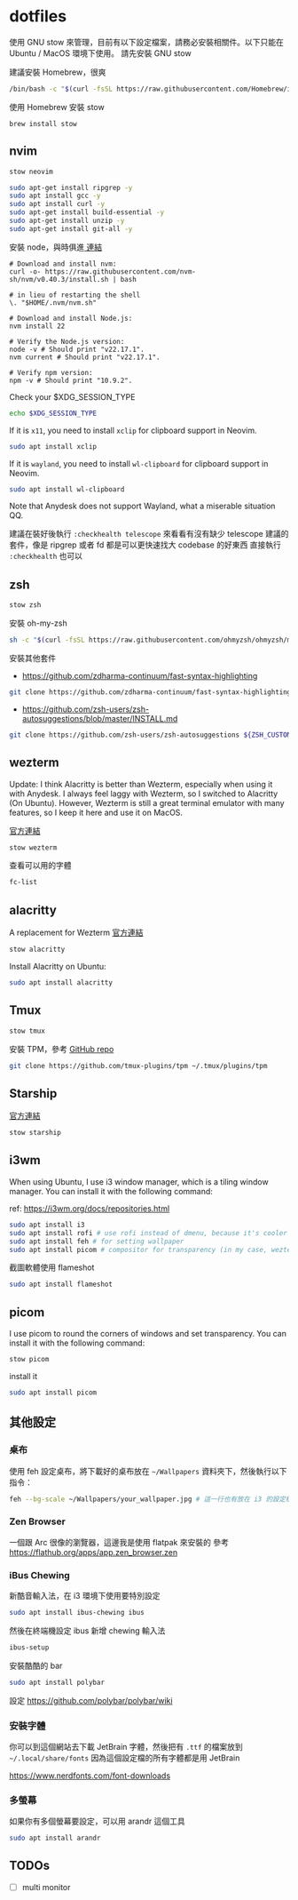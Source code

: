 # dotfiles

使用 GNU stow 來管理，目前有以下設定檔案，請務必安裝相關件。以下只能在 Ubuntu / MacOS 環境下使用。
請先安裝 GNU stow

建議安裝 Homebrew，很爽
```bash
/bin/bash -c "$(curl -fsSL https://raw.githubusercontent.com/Homebrew/install/HEAD/install.sh)"
```

使用 Homebrew 安裝 stow
```brew
brew install stow
```

## nvim

```bash
stow neovim
```

```bash
sudo apt-get install ripgrep -y
sudo apt install gcc -y
sudo apt install curl -y
sudo apt-get install build-essential -y
sudo apt-get install unzip -y
sudo apt-get install git-all -y
```

安裝 node，與時俱進[ 連結 ](https://nodejs.org/en/download)

```
# Download and install nvm:
curl -o- https://raw.githubusercontent.com/nvm-sh/nvm/v0.40.3/install.sh | bash

# in lieu of restarting the shell
\. "$HOME/.nvm/nvm.sh"

# Download and install Node.js:
nvm install 22

# Verify the Node.js version:
node -v # Should print "v22.17.1".
nvm current # Should print "v22.17.1".

# Verify npm version:
npm -v # Should print "10.9.2".
```

Check your $XDG_SESSION_TYPE 
```bash
echo $XDG_SESSION_TYPE
```

If it is `x11`, you need to install `xclip` for clipboard support in Neovim.
```bash
sudo apt install xclip
```
If it is `wayland`, you need to install `wl-clipboard` for clipboard support in Neovim.
```bash
sudo apt install wl-clipboard
```

Note that Anydesk does not support Wayland, what a miserable situation QQ.

建議在裝好後執行 `:checkhealth telescope` 來看看有沒有缺少 telescope 建議的套件，像是 ripgrep 或者 fd 都是可以更快速找大 codebase 的好東西
直接執行 `:checkhealth` 也可以

## zsh

```bash
stow zsh
```

安裝 oh-my-zsh

```bash
sh -c "$(curl -fsSL https://raw.githubusercontent.com/ohmyzsh/ohmyzsh/master/tools/install.sh)"
```

安裝其他套件

- https://github.com/zdharma-continuum/fast-syntax-highlighting
```bash
git clone https://github.com/zdharma-continuum/fast-syntax-highlighting.git ${ZSH_CUSTOM:-$HOME/.oh-my-zsh/custom}/plugins/fast-syntax-highlighting
```
- https://github.com/zsh-users/zsh-autosuggestions/blob/master/INSTALL.md
```bash
git clone https://github.com/zsh-users/zsh-autosuggestions ${ZSH_CUSTOM:-~/.oh-my-zsh/custom}/plugins/zsh-autosuggestions
```

## wezterm

Update: I think Alacritty is better than Wezterm, especially when using it with Anydesk. I always feel laggy with Wezterm, so I switched to Alacritty (On Ubuntu). However, Wezterm is still a great terminal emulator with many features, so I keep it here and use it on MacOS.

[ 官方連結 ](https://wezfurlong.org/wezterm/)

```bash
stow wezterm
```

查看可以用的字體
```bash
fc-list
```

## alacritty

A replacement for Wezterm
[ 官方連結 ](https://alacritty.org/config-alacritty.html)

```bash
stow alacritty
```

Install Alacritty on Ubuntu:
```bash
sudo apt install alacritty
```

## Tmux

```bash
stow tmux
```

安裝 TPM，參考 [ GitHub repo ](https://github.com/tmux-plugins/tpm)

```bash
git clone https://github.com/tmux-plugins/tpm ~/.tmux/plugins/tpm
```


## Starship

[ 官方連結 ](https://starship.rs/)

```bash
stow starship
```

## i3wm

When using Ubuntu, I use i3 window manager, which is a tiling window manager. You can install it with the following command:

ref: https://i3wm.org/docs/repositories.html

```bash
sudo apt install i3
sudo apt install rofi # use rofi instead of dmenu, because it's cooler
sudo apt install feh # for setting wallpaper
sudo apt install picom # compositor for transparency (in my case, wezterm needs it to be transparent)
```

截圖軟體使用 flameshot
```bash
sudo apt install flameshot
```

## picom

I use picom to round the corners of windows and set transparency. You can install it with the following command:

```bash
stow picom
```
install it
```bash
sudo apt install picom
```

## 其他設定

### 桌布

使用 feh 設定桌布，將下載好的桌布放在 `~/Wallpapers` 資料夾下，然後執行以下指令：

```bash
feh --bg-scale ~/Wallpapers/your_wallpaper.jpg # 這一行也有放在 i3 的設定檔中
```

### Zen Browser
一個跟 Arc 很像的瀏覽器，這邊我是使用 flatpak 來安裝的
參考 https://flathub.org/apps/app.zen_browser.zen

### iBus Chewing
新酷音輸入法，在 i3 環境下使用要特別設定
```bash
sudo apt install ibus-chewing ibus
```
然後在終端機設定 ibus 新增 chewing 輸入法

```bash
ibus-setup
```

安裝酷酷的 bar
```bash
sudo apt install polybar
```
設定 https://github.com/polybar/polybar/wiki

### 安裝字體

你可以到這個網站去下載 JetBrain 字體，然後把有 `.ttf` 的檔案放到 `~/.local/share/fonts`
因為這個設定檔的所有字體都是用 JetBrain

https://www.nerdfonts.com/font-downloads

### 多螢幕

如果你有多個螢幕要設定，可以用 arandr 這個工具

```bash
sudo apt install arandr
```

## TODOs
- [ ] multi monitor
